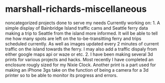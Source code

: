 # marshall-richards-miscellaneous
noncategorized projects done to serve my needs
Currently working on: 
    1. A simple display of Bainbridge Island traffic cams and Seattle ferry data making a trip to Seattle from the island more informed. It will be able to tell me how many spots are left on the to-be-transitting ferry and trips scheduled currently. As well as images updated every 2 minutes of current traffic on the island towards the ferry. I may also add a traffic dispaly from either google maps api or waze or etc.
    2. I have been making several 3d prints for various projects and hacks. Most recently I have completed an enclosure rougly sized for my Nixie Clock. Another print is a part used for making an iPhone 3gs take on the function of being a camera for a 3d printer so to be able to monitor its progress and errors. 
    
    
    
    
  
